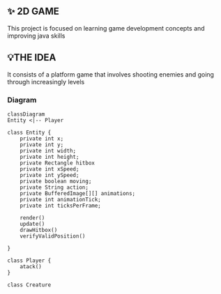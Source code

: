 ## ✨ 2D GAME

This project is focused on learning game development concepts and improving java skills 

## 💡THE IDEA

It consists of a platform game that involves shooting enemies and going through increasingly levels

### Diagram

```
classDiagram
Entity <|-- Player

class Entity {
    private int x;
    private int y;
    private int width;
    private int height;
    private Rectangle hitbox
    private int xSpeed;
    private int ySpeed;
    private boolean moving;
    private String action;
    private BufferedImage[][] animations;
    private int animationTick;
    private int ticksPerFrame;

    render()
    update()
    drawHitbox()
    verifyValidPosition()

}

class Player {
    atack()
}

class Creature
```